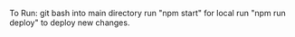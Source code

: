To Run:
git bash into main directory
run "npm start" for local
run "npm run deploy" to deploy new changes.
